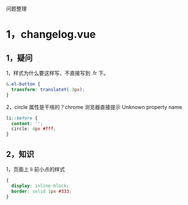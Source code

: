 问题整理

# 1，changelog.vue

## 1，疑问
1，样式为什么要这样写，不直接写到 .fr 下。
``` css
&.el-button {
  transform: translateY(-3px);
}
```

2，circle 属性是干啥的？chrome 浏览器直接提示 Unknown property name
``` css
li::before {
  content: '';
  circle: 4px #fff;
}
```

## 2，知识

1，页面上 li 前小点的样式
``` css
{
  display: inline-block;
  border: solid 1px #333;
}
```